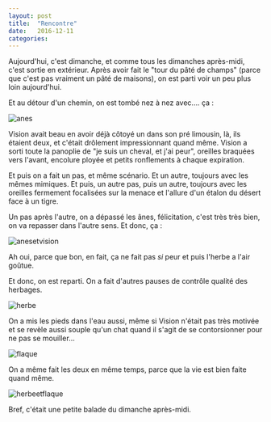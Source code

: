 ```yaml
---  
layout: post  
title:  "Rencontre"  
date:   2016-12-11
categories: 
---
```


Aujourd'hui, c'est dimanche, et comme tous les dimanches après-midi, c'est sortie en extérieur. Après avoir fait le "tour du pâté de champs" (parce que c'est pas vraiment un pâté de maisons), on est parti voir un peu plus loin aujourd'hui.

Et au détour d'un chemin, on est tombé nez à nez avec.... ça :

![anes]({{site.url}}/img/anes.jpg)

Vision avait beau en avoir déjà côtoyé un dans son pré limousin, là, ils étaient deux, et c'était drôlement impressionnant quand même. Vision a sorti toute la panoplie de "je suis un cheval, et j'ai peur", oreilles braquées vers l'avant, encolure ployée et petits ronflements à chaque expiration.

Et puis on a fait un pas, et même scénario. Et un autre, toujours avec les mêmes mimiques. Et puis, un autre pas, puis un autre, toujours avec les oreilles fermement focalisées sur la menace et l'allure d'un étalon du désert face à un tigre.

Un pas après l'autre, on a dépassé les ânes, félicitation, c'est très très bien, on va repasser dans l'autre sens. Et donc, ça :

![anesetvision]({{site.url}}/img/anesetvision.jpg)


Ah oui, parce que bon, en fait, ça ne fait pas *si* peur et puis l'herbe a l'air goûtue.


Et donc, on est reparti. On a fait d'autres pauses de contrôle qualité des herbages.


![herbe]({{site.url}}/img/herbe.jpg)

On a mis les pieds dans l'eau aussi, même si Vision n'était pas très motivée et se revèle aussi souple qu'un chat quand il s'agit de se contorsionner pour ne pas se mouiller...

![flaque]({{site.url}}/img/flaque.jpg)

On a même fait les deux en même temps, parce que la vie est bien faite quand même.

![herbeetflaque]({{site.url}}/img/herbeetflaque.jpg)

Bref, c'était une petite balade du dimanche après-midi. 